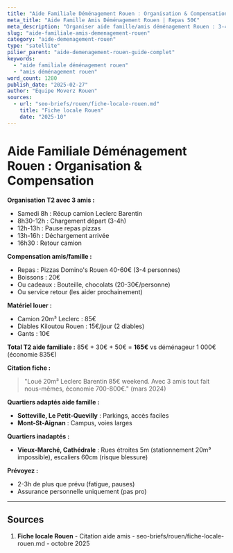 ```yaml
---
title: "Aide Familiale Déménagement Rouen : Organisation & Compensation"
meta_title: "Aide Famille Amis Déménagement Rouen | Repas 50€"
meta_description: "Organiser aide famille/amis déménagement Rouen : 3-4 personnes T2, camion Leclerc 85€, repas pizzas 50€, total 135-200€ vs 1000€ déménageur."
slug: "aide-familiale-amis-demenagement-rouen"
category: "aide-demenagement-rouen"
type: "satellite"
pilier_parent: "aide-demenagement-rouen-guide-complet"
keywords:
  - "aide familiale déménagement rouen"
  - "amis déménagement rouen"
word_count: 1280
publish_date: "2025-02-27"
author: "Équipe Moverz Rouen"
sources:
  - url: "seo-briefs/rouen/fiche-locale-rouen.md"
    title: "Fiche locale Rouen"
    date: "2025-10"
---
```


# Aide Familiale Déménagement Rouen : Organisation & Compensation

**Organisation T2 avec 3 amis :**
- Samedi 8h : Récup camion Leclerc Barentin
- 8h30-12h : Chargement départ (3-4h)
- 12h-13h : Pause repas pizzas
- 13h-16h : Déchargement arrivée
- 16h30 : Retour camion

**Compensation amis/famille :**
- Repas : Pizzas Domino's Rouen 40-60€ (3-4 personnes)
- Boissons : 20€
- Ou cadeaux : Bouteille, chocolats (20-30€/personne)
- Ou service retour (les aider prochainement)

**Matériel louer :**
- Camion 20m³ Leclerc : 85€
- Diables Kiloutou Rouen : 15€/jour (2 diables)
- Gants : 10€

**Total T2 aide familiale :** 85€ + 30€ + 50€ = **165€** vs déménageur 1 000€ (économie 835€)

**Citation fiche :**  
> "Loué 20m³ Leclerc Barentin 85€ weekend. Avec 3 amis tout fait nous-mêmes, économie 700-800€." (mars 2024)

**Quartiers adaptés aide famille :**
- **Sotteville, Le Petit-Quevilly** : Parkings, accès faciles
- **Mont-St-Aignan** : Campus, voies larges

**Quartiers inadaptés :**
- **Vieux-Marché, Cathédrale** : Rues étroites 5m (stationnement 20m³ impossible), escaliers 60cm (risque blessure)

**Prévoyez :**
- 2-3h de plus que prévu (fatigue, pauses)
- Assurance personnelle uniquement (pas pro)

---

## Sources

1. **Fiche locale Rouen** - Citation aide amis - seo-briefs/rouen/fiche-locale-rouen.md - octobre 2025

